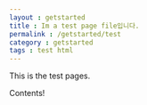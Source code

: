 ```yaml
---
layout : getstarted
title : Im a test page file입니다.
permalink : /getstarted/test
category : getstarted
tags : test html
---
```


This is the test pages.

Contents!
